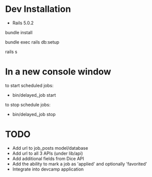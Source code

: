# Dev Installation

* Rails 5.0.2

bundle install

bundle exec rails db:setup

rails s

# In a new console window

to start scheduled jobs:

* bin/delayed_job start

to stop schedule jobs:

* bin/delayed_job stop

# TODO

* Add url to job_posts model/database
* Add url to all 3 APIs (under lib/api)
* Add additional fields from Dice API
* Add the ability to mark a job as 'applied' and optionally 'favorited'
* Integrate into devcamp application
